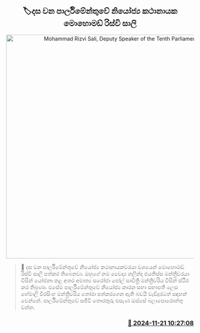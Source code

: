 <p align='center'><b><h2 align='center' title='Mohammad Rizvi Sali, Deputy Speaker of the Tenth Parliament'>🏷දස වන පාර්ලිමේන්තුවේ නියෝජ්‍ය කථානායක මොහොමඩ් රිස්වි සාලි</h2></b></p>
<p align='center'><img src='https://helakuru.sgp1.cdn.digitaloceanspaces.com/esana/images/lib/mohomad-risvi.jpg' width='600' alt='Mohammad Rizvi Sali, Deputy Speaker of the Tenth Parliament'></p>

>📝 දස වන පාර්ලිමේන්තුවේ නියෝජ්‍ය කථානායකවරයා වශයෙන් මොහොමඩ් රිස්වි සාලි පත්කර තිබෙනවා.
ඔහුගේ නම වෛද්‍ය නලින්ද ජයතිස්ස මන්ත්‍රීවරයා විසින් යෝජනා කළ අතර අමාත්‍ය සරෝජා පෝල් සාවිත්‍රි මන්ත්‍රීවරිය විසින් ස්ථිර කර තිබුණා.
එසේම පාර්ලිමේන්තුවේ නියෝජ්‍ය කාරක සභා සභාපති ‍ලෙස හේමාලි වීරසිංහ මන්ත්‍රීවරිය තෝරා පත්කරගෙන ඇති බවයි වැඩිදුරටත් සඳහන් වෙන්නේ.
පාර්ලිමේන්තුවේ සජීවී තොරතුරු එසැණ ඔස්සේ බලාපොරොත්තු වන්න.


<h3 align='right'><a href='https://www.helakuru.lk/esana/p/105312/'>📅 2024-11-21 10:27:08</a></h3>
